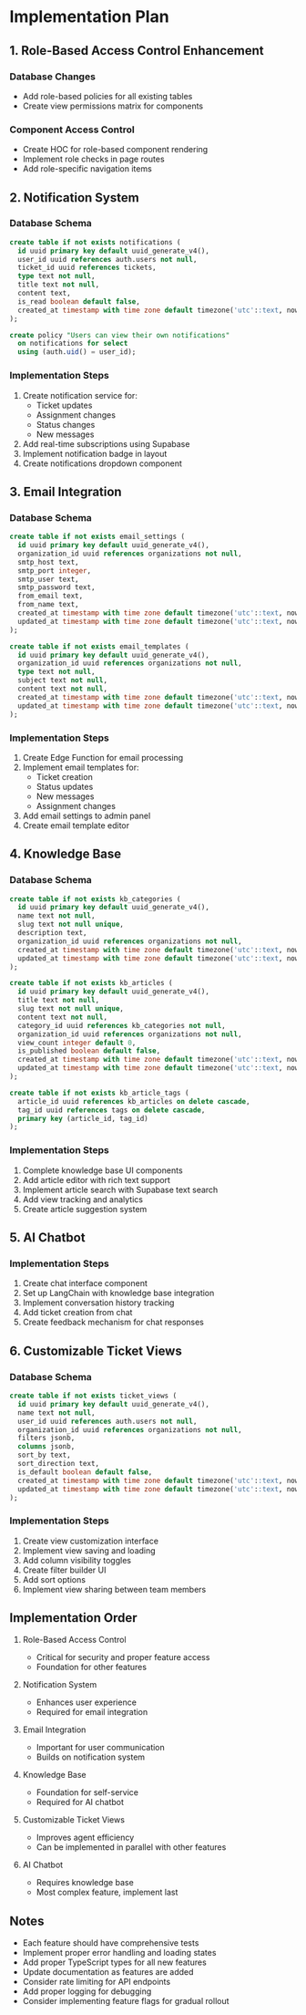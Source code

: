 # Implementation Plan

## 1. Role-Based Access Control Enhancement

### Database Changes
- Add role-based policies for all existing tables
- Create view permissions matrix for components

### Component Access Control
- Create HOC for role-based component rendering
- Implement role checks in page routes
- Add role-specific navigation items

## 2. Notification System

### Database Schema
```sql
create table if not exists notifications (
  id uuid primary key default uuid_generate_v4(),
  user_id uuid references auth.users not null,
  ticket_id uuid references tickets,
  type text not null,
  title text not null,
  content text,
  is_read boolean default false,
  created_at timestamp with time zone default timezone('utc'::text, now())
);

create policy "Users can view their own notifications"
  on notifications for select
  using (auth.uid() = user_id);
```

### Implementation Steps
1. Create notification service for:
   - Ticket updates
   - Assignment changes
   - Status changes
   - New messages
2. Add real-time subscriptions using Supabase
3. Implement notification badge in layout
4. Create notifications dropdown component

## 3. Email Integration

### Database Schema
```sql
create table if not exists email_settings (
  id uuid primary key default uuid_generate_v4(),
  organization_id uuid references organizations not null,
  smtp_host text,
  smtp_port integer,
  smtp_user text,
  smtp_password text,
  from_email text,
  from_name text,
  created_at timestamp with time zone default timezone('utc'::text, now()),
  updated_at timestamp with time zone default timezone('utc'::text, now())
);

create table if not exists email_templates (
  id uuid primary key default uuid_generate_v4(),
  organization_id uuid references organizations not null,
  type text not null,
  subject text not null,
  content text not null,
  created_at timestamp with time zone default timezone('utc'::text, now()),
  updated_at timestamp with time zone default timezone('utc'::text, now())
);
```

### Implementation Steps
1. Create Edge Function for email processing
2. Implement email templates for:
   - Ticket creation
   - Status updates
   - New messages
   - Assignment changes
3. Add email settings to admin panel
4. Create email template editor

## 4. Knowledge Base

### Database Schema
```sql
create table if not exists kb_categories (
  id uuid primary key default uuid_generate_v4(),
  name text not null,
  slug text not null unique,
  description text,
  organization_id uuid references organizations not null,
  created_at timestamp with time zone default timezone('utc'::text, now()),
  updated_at timestamp with time zone default timezone('utc'::text, now())
);

create table if not exists kb_articles (
  id uuid primary key default uuid_generate_v4(),
  title text not null,
  slug text not null unique,
  content text not null,
  category_id uuid references kb_categories not null,
  organization_id uuid references organizations not null,
  view_count integer default 0,
  is_published boolean default false,
  created_at timestamp with time zone default timezone('utc'::text, now()),
  updated_at timestamp with time zone default timezone('utc'::text, now())
);

create table if not exists kb_article_tags (
  article_id uuid references kb_articles on delete cascade,
  tag_id uuid references tags on delete cascade,
  primary key (article_id, tag_id)
);
```

### Implementation Steps
1. Complete knowledge base UI components
2. Add article editor with rich text support
3. Implement article search with Supabase text search
4. Add view tracking and analytics
5. Create article suggestion system

## 5. AI Chatbot

### Implementation Steps
1. Create chat interface component
2. Set up LangChain with knowledge base integration
3. Implement conversation history tracking
4. Add ticket creation from chat
5. Create feedback mechanism for chat responses

## 6. Customizable Ticket Views

### Database Schema
```sql
create table if not exists ticket_views (
  id uuid primary key default uuid_generate_v4(),
  name text not null,
  user_id uuid references auth.users not null,
  organization_id uuid references organizations not null,
  filters jsonb,
  columns jsonb,
  sort_by text,
  sort_direction text,
  is_default boolean default false,
  created_at timestamp with time zone default timezone('utc'::text, now()),
  updated_at timestamp with time zone default timezone('utc'::text, now())
);
```

### Implementation Steps
1. Create view customization interface
2. Implement view saving and loading
3. Add column visibility toggles
4. Create filter builder UI
5. Add sort options
6. Implement view sharing between team members

## Implementation Order

1. Role-Based Access Control
   - Critical for security and proper feature access
   - Foundation for other features

2. Notification System
   - Enhances user experience
   - Required for email integration

3. Email Integration
   - Important for user communication
   - Builds on notification system

4. Knowledge Base
   - Foundation for self-service
   - Required for AI chatbot

5. Customizable Ticket Views
   - Improves agent efficiency
   - Can be implemented in parallel with other features

6. AI Chatbot
   - Requires knowledge base
   - Most complex feature, implement last

## Notes

- Each feature should have comprehensive tests
- Implement proper error handling and loading states
- Add proper TypeScript types for all new features
- Update documentation as features are added
- Consider rate limiting for API endpoints
- Add proper logging for debugging
- Consider implementing feature flags for gradual rollout 